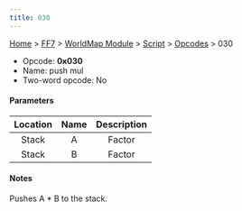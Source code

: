 ```yaml
---
title: 030
---
```


[Home](../../../../index.md) > [FF7](../../../../FF7.md) > [WorldMap Module](../../../WorldMap_Module.md) > [Script](../../Script.md) > [Opcodes](../Opcodes.md) > 030

-   Opcode: **0x030**
-   Name: push mul
-   Two-word opcode: No

#### Parameters

| Location | Name | Description |
|:--------:|:----:|:-----------:|
|  Stack   |  A   |   Factor    |
|  Stack   |  B   |   Factor    |

#### Notes

Pushes A \* B to the stack.
